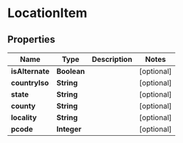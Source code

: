 

# LocationItem


## Properties

Name | Type | Description | Notes
------------ | ------------- | ------------- | -------------
**isAlternate** | **Boolean** |  |  [optional]
**countryIso** | **String** |  |  [optional]
**state** | **String** |  |  [optional]
**county** | **String** |  |  [optional]
**locality** | **String** |  |  [optional]
**pcode** | **Integer** |  |  [optional]



